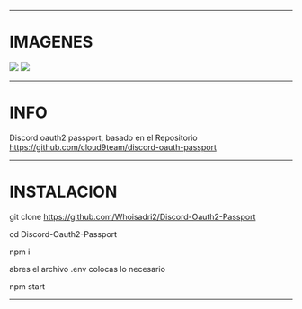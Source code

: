 ------------
# IMAGENES
<img src="https://media.discordapp.net/attachments/684760543026085894/815251326199005224/2ed6a6bbd212ce2e5056821ee2b9edab.png?width=1385&height=676">

<img src="https://media.discordapp.net/attachments/684760543026085894/815251346969198612/13bf57249bea17aa29b85c3f90081034.png?width=1387&height=676">

------------
# INFO


Discord oauth2 passport, basado en el Repositorio https://github.com/cloud9team/discord-oauth-passport

------------
# INSTALACION


git clone https://github.com/Whoisadri2/Discord-Oauth2-Passport

cd Discord-Oauth2-Passport

npm i

abres el archivo .env colocas lo necesario

npm start

------------
